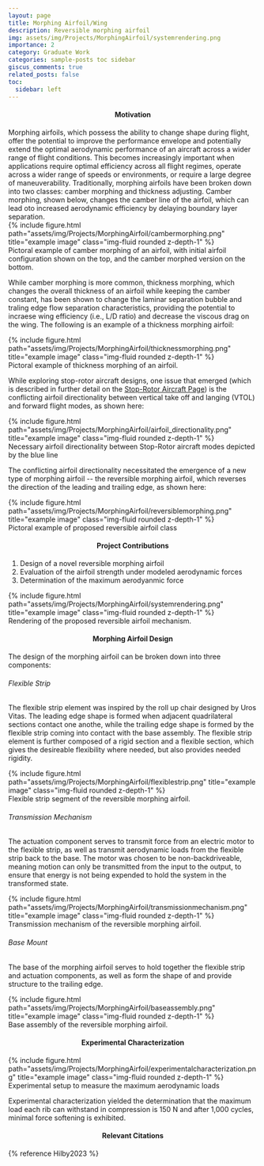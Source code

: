 ```yaml
---
layout: page
title: Morphing Airfoil/Wing
description: Reversible morphing airfoil
img: assets/img/Projects/MorphingAirfoil/systemrendering.png
importance: 2
category: Graduate Work
categories: sample-posts toc sidebar
giscus_comments: true
related_posts: false
toc:
  sidebar: left
---
```


<h4 id="motivation" style="text-align: center;">Motivation</h4>
Morphing airfoils, which possess the ability to change shape during flight, offer the potential to improve the performance envelope and potentially extend the optimal aerodynamic performance of an aircraft across a wider range of flight conditions. This becomes increasingly important when applications require optimal efficiency across all flight regimes, operate across a wider range of speeds or environments, or require a large degree of maneuverability. Traditionally, morphing airfoils have been broken down into two classes: camber morphing and thickness adjusting. Camber morphing, shown below, changes the camber line of the airfoil, which can lead oto increased aerodynamic efficiency by delaying boundary layer separation. 

<div class="d-flex justify-content-center">
    <div class="col-sm mt-7 mt-md-0">
        {% include figure.html path="assets/img/Projects/MorphingAirfoil/cambermorphing.png" title="example image" class="img-fluid rounded z-depth-1" %}
    </div>
</div>
<div class="caption">
    Pictoral example of camber morphing of an airfoil, with initial airfoil configuration shown on the top, and the camber morphed version on the bottom. 
</div>

While camber morphing is more common, thickness morphing, which changes the overall thickness of an airfoil while keeping the camber constant, has been shown to change the laminar separation bubble and traling edge flow separation characteristics, providing the potential to incraese wing efficiency (i.e., L/D ratio) and decrease the viscous drag on the wing. The following is an example of a thickness morphing airfoil:

<div class="d-flex justify-content-center">
    <div class="col-sm mt-7 mt-md-0">
        {% include figure.html path="assets/img/Projects/MorphingAirfoil/thicknessmorphing.png" title="example image" class="img-fluid rounded z-depth-1" %}
    </div>
</div>
<div class="caption">
    Pictoral example of thickness morphing of an airfoil. 
</div>

While exploring stop-rotor aircraft designs, one issue that emerged (which is described in further detail on the [Stop-Rotor Aircraft Page]()) is the conflicting airfoil directionality between vertical take off and langing (VTOL) and forward flight modes, as shown here:

<div class="d-flex justify-content-center">
    <div class="col-sm mt-7 mt-md-0">
        {% include figure.html path="assets/img/Projects/MorphingAirfoil/airfoil_directionality.png" title="example image" class="img-fluid rounded z-depth-1" %}
    </div>
</div>
<div class="caption">
    Necessary airfoil directionality between Stop-Rotor aircraft modes depicted by the blue line 
</div>

The conflicting airfoil directionality necessitated the emergence of a new type of morphing airfoil -- the reversible morphing airfoil, which reverses the direction of the leading and trailing edge, as shown here:

<div class="d-flex justify-content-center">
    <div class="col-sm mt-7 mt-md-0">
        {% include figure.html path="assets/img/Projects/MorphingAirfoil/reversiblemorphing.png" title="example image" class="img-fluid rounded z-depth-1" %}
    </div>
</div>
<div class="caption">
    Pictoral example of proposed reversible airfoil class
</div>

<h4 id="contributions" style="text-align: center;">Project Contributions</h4>

1. Design of a novel reversible morphing airfoil
2. Evaluation of the airfoil strength under modeled aerodynamic forces
3. Determination of the maximum aerodyanmic force

<div class="d-flex justify-content-center">
    <div class="col-sm mt-7 mt-md-0">
        {% include figure.html path="assets/img/Projects/MorphingAirfoil/systemrendering.png" title="example image" class="img-fluid rounded z-depth-1" %}
    </div>
</div>
<div class="caption">
    Rendering of the proposed reversible airfoil mechanism. 
</div>

<h4 id="design" style="text-align: center;">Morphing Airfoil Design</h4>

The design of the morphing airfoil can be broken down into three components:

###### Flexible Strip
The flexible strip element was inspired by the roll up chair designed by Uros Vitas. The leading edge shape is formed when adjacent quadrilateral sections contact one anothe, while the trailing edge shape is formed by the flexible strip coming into contact with the base assembly. The flexible strip element is further composed of a rigid section and a flexible section, which gives the desireable flexibility where needed, but also provides needed rigidity. 

<div class="d-flex justify-content-center">
    <div class="col-sm mt-7 mt-md-0">
        {% include figure.html path="assets/img/Projects/MorphingAirfoil/flexiblestrip.png" title="example image" class="img-fluid rounded z-depth-1" %}
    </div>
</div>
<div class="caption">
    Flexible strip segment of the reversible morphing airfoil. 
</div>

###### Transmission Mechanism
The actuation component serves to transmit force from an electric motor to the flexible strip, as well as transmit aerodynamic loads from the flexible strip back to the base. The motor was chosen to be non-backdriveable, meaning motion can only be transmitted from the input to the output, to ensure that energy is not being expended to hold the system in the transformed state. 

<div class="d-flex justify-content-center">
    <div class="col-sm-9 mt-7 mt-md-0">
        {% include figure.html path="assets/img/Projects/MorphingAirfoil/transmissionmechanism.png" title="example image" class="img-fluid rounded z-depth-1" %}
    </div>
</div>
<div class="caption">
    Transmission mechanism of the reversible morphing airfoil. 
</div>

###### Base Mount
The base of the morphing airfoil serves to hold together the flexible strip and actuation components, as well as form the shape of and provide structure to the trailing edge. 

<div class="d-flex justify-content-center">
    <div class="col-sm mt-7 mt-md-0">
        {% include figure.html path="assets/img/Projects/MorphingAirfoil/baseassembly.png" title="example image" class="img-fluid rounded z-depth-1" %}
    </div>
</div>
<div class="caption">
   Base assembly of the reversible morphing airfoil. 
</div>

<h4 id="moi" style="text-align: center;">Experimental Characterization</h4>

<div class="d-flex justify-content-center">
    <div class="col-sm mt-7 mt-md-0">
        {% include figure.html path="assets/img/Projects/MorphingAirfoil/experimentalcharacterization.png" title="example image" class="img-fluid rounded z-depth-1" %}
    </div>
</div>
<div class="caption">
   Experimental setup to measure the maximum aerodynamic loads 
</div>

Experimental characterization yielded the determination that the maximum load each rib can withstand in compression is 150 N and after 1,000 cycles, minimal force softening is exhibited. 

<h4 id="citation" style="text-align: center;">Relevant Citations</h4>

{% reference Hilby2023 %}